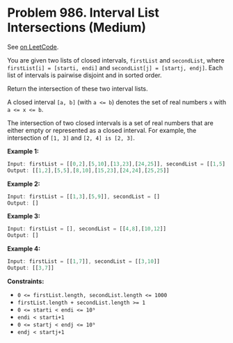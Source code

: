 Problem 986. Interval List Intersections (Medium)
=================================================

See [on LeetCode](https://leetcode.com/problems/interval-list-intersections/).

You are given two lists of closed intervals, `firstList` and `secondList`, where `firstList[i] = [starti, endi]` and `secondList[j] = [startj, endj]`. Each list of intervals is pairwise disjoint and in sorted order.

Return the intersection of these two interval lists.

A closed interval `[a, b]` (with `a <= b`) denotes the set of real numbers `x` with `a <= x <= b`.

The intersection of two closed intervals is a set of real numbers that are either empty or represented as a closed interval. For example, the intersection of `[1, 3]` and `[2, 4] is [2, 3]`.

**Example 1:**

```Rust
Input: firstList = [[0,2],[5,10],[13,23],[24,25]], secondList = [[1,5],[8,12],[15,24],[25,26]]
Output: [[1,2],[5,5],[8,10],[15,23],[24,24],[25,25]]
```

**Example 2:**

```Rust
Input: firstList = [[1,3],[5,9]], secondList = []
Output: []
```

**Example 3:**

```Rust
Input: firstList = [], secondList = [[4,8],[10,12]]
Output: []
```

**Example 4:**

```Rust
Input: firstList = [[1,7]], secondList = [[3,10]]
Output: [[3,7]]
```

**Constraints:**

* `0 <= firstList.length, secondList.length <= 1000`
* `firstList.length + secondList.length >= 1`
* `0 <= starti < endi <= 10⁹`
* `endi < starti+1`
* `0 <= startj < endj <= 10⁹`
* `endj < startj+1`
